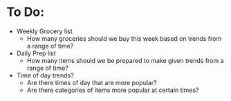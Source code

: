 # To Do:

- Weekly Grocery list
    - How many groceries should we buy this week based on trends from a range of time?
- Daily Prep list
    - How many items should we be prepared to make given trends from a range of time?
- Time of day trends?
    - Are there times of day that are more popular?
    - Are there categories of items more popular at certain times?